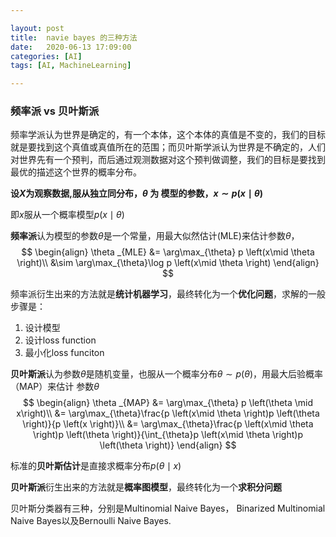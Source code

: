```yaml
---

layout: post
title:  navie bayes 的三种方法
date:   2020-06-13 17:09:00
categories: [AI]
tags: [AI, MachineLearning]

---
```


###  频率派 vs 贝叶斯派

频率学派认为世界是确定的，有一个本体，这个本体的真值是不变的，我们的目标就是要找到这个真值或真值所在的范围；而贝叶斯学派认为世界是不确定的，人们对世界先有一个预判，而后通过观测数据对这个预判做调整，我们的目标是要找到最优的描述这个世界的概率分布。

**设$X$为观察数据,服从独立同分布，$\theta$ 为 模型的参数，$x \sim p \left(x\mid \theta \right)$**

即$x$服从一个概率模型$p \left(x\mid \theta \right)$

**频率派**认为模型的参数$\theta$是一个常量，用最大似然估计(MLE)来估计参数$\theta$，
$$
\begin{align}
\theta _{MLE}
&= \arg\max_{\theta} p \left(x\mid \theta \right)\\
&\sim  \arg\max_{\theta}\log p \left(x\mid \theta \right)
\end{align}
$$

频率派衍生出来的方法就是**统计机器学习**，最终转化为一个**优化问题**，求解的一般步骤是：
1. 设计模型
2. 设计loss function
3. 最小化loss funciton

**贝叶斯派**认为参数$\theta$是随机变量，也服从一个概率分布$\theta \sim p \left(\theta \right)$，用最大后验概率（MAP）来估计 参数$\theta$
$$
\begin{align}
\theta _{MAP}
&= \arg\max_{\theta} p \left(\theta \mid x\right)\\
&= \arg\max_{\theta}\frac{p \left(x\mid \theta \right)p \left(\theta \right)}{p \left(x \right)}\\
&= \arg\max_{\theta}\frac{p \left(x\mid \theta \right)p \left(\theta \right)}{\int_{\theta}p \left(x\mid \theta \right)p \left(\theta \right)}
\end{align}
$$

标准的**贝叶斯估计**是直接求概率分布$p \left(\theta \mid x\right)$

**贝叶斯派**衍生出来的方法就是**概率图模型**，最终转化为一个**求积分问题**

贝叶斯分类器有三种，分别是Multinomial Naive Bayes， Binarized Multinomial Naive Bayes以及Bernoulli Naive Bayes.

